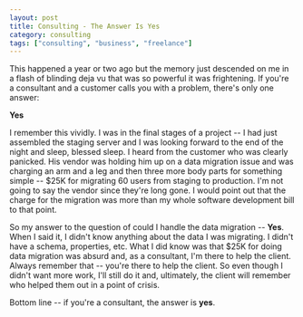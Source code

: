 ```yaml
---
layout: post
title: Consulting - The Answer Is Yes
category: consulting
tags: ["consulting", "business", "freelance"]
---
```

This happened a year or two ago but the memory just descended on me in a flash of blinding deja vu that was so powerful it was frightening.  If you're a consultant and a customer calls you with a problem, there's only one answer:

**Yes**

I remember this vividly.  I was in the final stages of a project -- I had just assembled the staging server and I was looking forward to the end of the night and sleep, blessed sleep.  I heard from the customer who was clearly panicked.  His vendor was holding him up on a data migration issue and was charging an arm and a leg and then three more body parts for something simple -- $25K for migrating 60 users from staging to production.  I'm not going to say the vendor since they're long gone.  I would point out that the charge for the migration was more than my whole software development bill to that point.  

So my answer to the question of could I handle the data migration -- **Yes**.  When I said it, I didn't know anything about the data I was migrating.  I didn't have a schema, properties, etc.  What I did know was that $25K for doing data migration was absurd and, as a consultant, I'm there to help the client.  Always remember that -- you're there to help the client.  So even though I didn't want more work, I'll still do it and, ultimately, the client will remember who helped them out in a point of crisis.  

Bottom line -- if you're a consultant, the answer is **yes**.  
